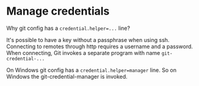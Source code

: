 # Manage credentials

Why git config has a `credential.helper=...` line?

It's possible to have a key without a passphrase when using ssh.
Connecting to remotes through http requires a username and a password.
When connecting, Git invokes a separate program with name `git-credential-...`

On Windows git config has a `credential.helper=manager` line.
So on Windows the git-credential-manager is invoked.

